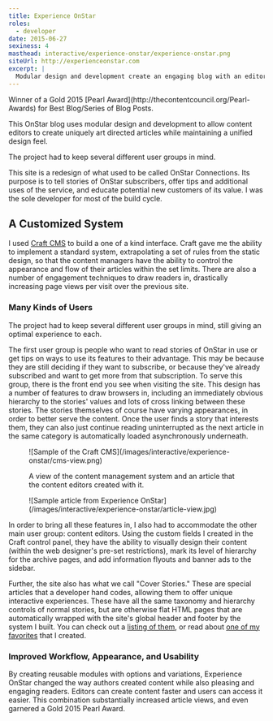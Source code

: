 ```yaml
---
title: Experience OnStar
roles:
  - developer
date: 2015-06-27
sexiness: 4
masthead: interactive/experience-onstar/experience-onstar.png
siteUrl: http://experienceonstar.com
excerpt: |
  Modular design and development create an engaging blog with an editorial feel.
---
```


<p class="h3">Winner of a Gold 2015 [Pearl Award](http://thecontentcouncil.org/Pearl-Awards) for Best Blog/Series of Blog Posts.</p>

<p class="lead-in">
This OnStar blog uses modular design and development to allow content editors to create uniquely art directed articles while maintaining a unified design feel.
</p>

<aside class="pull-quote halftone right">
  <p>The project had to keep several different user groups in mind.</p>
</aside>

This site is a redesign of what used to be called OnStar Connections.  Its purpose is to tell stories of OnStar subscribers, offer tips and additional uses of the service, and educate potential new customers of its value.  I was the sole developer for most of the build cycle.

## A Customized System

I used [Craft CMS](http://buildwithcraft.com/) to build a one of a kind interface. Craft gave me the ability to implement a standard system, extrapolating a set of rules from the static design, so that the content managers have the ability to control the appearance and flow of their articles within the set limits. There are also a number of engagement techniques to draw readers in, drastically increasing page views per visit over the previous site.

### Many Kinds of Users

The project had to keep several different user groups in mind, still giving an optimal experience to each.

The first user group is people who want to read stories of OnStar in use or get tips on ways to use its features to their advantage. This may be because they are still deciding if they want to subscribe, or because they've already subscribed and want to get more from that subscription. To serve this group, there is the front end you see when visiting the site. This design has a number of features to draw browsers in, including an immediately obvious hierarchy to the stories' values and lots of cross linking between these stories.  The stories themselves of course have varying appearances, in order to better serve the content. Once the user finds a story that interests them, they can also just continue reading uninterrupted as the next article in the same category is automatically loaded asynchronously underneath.

<figure class="two-on-one breakout-left breakout-right">
![Sample of the Craft CMS](/images/interactive/experience-onstar/cms-view.png)
<div class="pull-quote halftone"><p>A view of the content management system and an article that the content editors created with it.</p></div>
![Sample article from Experience OnStar](/images/interactive/experience-onstar/article-view.jpg)
</figure>

In order to bring all these features in, I also had to accommodate the other main user group: content editors. Using the custom fields I created in the Craft control panel, they have the ability to visually design their content (within the web designer's pre-set restrictions), mark its level of hierarchy for the archive pages, and add information flyouts and banner ads to the sidebar.

Further, the site also has what we call "Cover Stories."  These are special articles that a developer hand codes, allowing them to offer unique interactive experiences. These have all the same taxonomy and hierarchy controls of normal stories, but are otherwise flat HTML pages that are automatically wrapped with the site's global header and footer by the system I built. You can check out a [listing of them](http://www.experienceonstar.com/cover-stories), or read about [one of my favorites](/interactive/a-race-against-time) that I created.

### Improved Workflow, Appearance, and Usability

By creating reusable modules with options and variations, Experience OnStar changed the way authors created content while also pleasing and engaging readers.  Editors can create content faster and users can access it easier.  This combination substantially increased article views, and even garnered a Gold 2015 Pearl Award.
